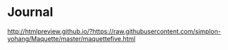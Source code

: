 # Journal
http://htmlpreview.github.io/?https://raw.githubusercontent.com/simplon-yohang/Maquette/master/maquettefive.html
